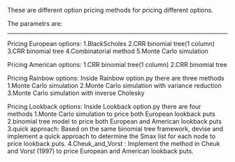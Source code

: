 These are different option pricing methods for pricing different options.

The parametrs are:










------------------------------------------------------------

Pricing European options:
  1.BlackScholes
  2.CRR binomial tree(1 column)
  3.CRR binomial tree
  4.Combinatorial method
  5.Monte Carlo simulation


Pricing American options:
  1.CRR binomial tree(1 column)
  2.CRR binomial tree



Pricing Rainbow options:
  Inside  Rainbow option.py there are three methods
    1.Monte Carlo simulation
    2.Monte Carlo simulation with variance reduction
    3.Monte Carlo simulation with inverse Cholesky



Pricing Lookback options:
  Inside  Lookback option.py there are four methods
    1.Monte Carlo simulation to price both European lookback puts
    2.binomial tree model to price both European and American lookback puts
    3.quick approach: Based on the same binomial tree framework, devise and implement a quick approach to determine the Smax list for each node to price lookback puts.
    4.Cheuk_and_Vorst : Implement the method in Cheuk and Vorst (1997) to price European and American lookback puts.



